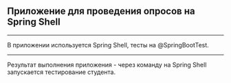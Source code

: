 ## Приложение для проведения опросов на Spring Shell
___

В приложении используется Spring Shell, тесты на @SpringBootTest.
___
Результат выполнения приложения - через команду на Spring Shell запускается тестирование студента.
